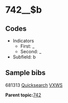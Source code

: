 # 742\_\_$b

## Codes

-   Indicators
    -   First: \_
    -   Second: \_
-   Subfield: b

## Sample bibs

681313 [Quicksearch](https://search.library.yale.edu/catalog/681313) [VXWS](http://prodorbis.library.yale.edu:7014/vxws/GetHoldingsService?bibId=681313)

**Parent topic:**[742](../../tags/742/742.md)

